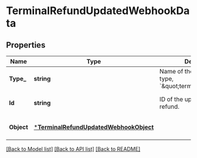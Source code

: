 # TerminalRefundUpdatedWebhookData

## Properties

 Name       | Type                                                                             | Description                                                                   | Notes                        
------------|----------------------------------------------------------------------------------|-------------------------------------------------------------------------------|------------------------------
 **Type_**  | **string**                                                                       | Name of the updated object’s type, &#x60;\&quot;terminal.refund\&quot;&#x60;. | [optional] [default to null] 
 **Id**     | **string**                                                                       | ID of the updated terminal refund.                                            | [optional] [default to null] 
 **Object** | [***TerminalRefundUpdatedWebhookObject**](TerminalRefundUpdatedWebhookObject.md) |                                                                               | [optional] [default to null] 

[[Back to Model list]](../README.md#documentation-for-models) [[Back to API list]](../README.md#documentation-for-api-endpoints) [[Back to README]](../README.md)

